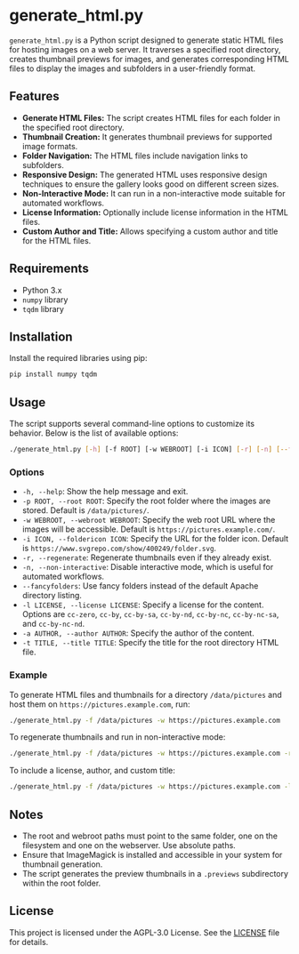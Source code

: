 # generate_html.py

`generate_html.py` is a Python script designed to generate static HTML files for hosting images on a web server. It traverses a specified root directory, creates thumbnail previews for images, and generates corresponding HTML files to display the images and subfolders in a user-friendly format.

## Features

- **Generate HTML Files:** The script creates HTML files for each folder in the specified root directory.
- **Thumbnail Creation:** It generates thumbnail previews for supported image formats.
- **Folder Navigation:** The HTML files include navigation links to subfolders.
- **Responsive Design:** The generated HTML uses responsive design techniques to ensure the gallery looks good on different screen sizes.
- **Non-Interactive Mode:** It can run in a non-interactive mode suitable for automated workflows.
- **License Information:** Optionally include license information in the HTML files.
- **Custom Author and Title:** Allows specifying a custom author and title for the HTML files.

## Requirements

- Python 3.x
- `numpy` library
- `tqdm` library

## Installation

Install the required libraries using pip:

```sh
pip install numpy tqdm
```

## Usage

The script supports several command-line options to customize its behavior. Below is the list of available options:

```sh
./generate_html.py [-h] [-f ROOT] [-w WEBROOT] [-i ICON] [-r] [-n] [--fancyfolders] [-l LICENSE] [-a AUTHOR] [-t TITLE]
```

### Options

- `-h, --help`: Show the help message and exit.
- `-p ROOT, --root ROOT`: Specify the root folder where the images are stored. Default is `/data/pictures/`.
- `-w WEBROOT, --webroot WEBROOT`: Specify the web root URL where the images will be accessible. Default is `https://pictures.example.com/`.
- `-i ICON, --foldericon ICON`: Specify the URL for the folder icon. Default is `https://www.svgrepo.com/show/400249/folder.svg`.
- `-r, --regenerate`: Regenerate thumbnails even if they already exist.
- `-n, --non-interactive`: Disable interactive mode, which is useful for automated workflows.
- `--fancyfolders`: Use fancy folders instead of the default Apache directory listing.
- `-l LICENSE, --license LICENSE`: Specify a license for the content. Options are `cc-zero`, `cc-by`, `cc-by-sa`, `cc-by-nd`, `cc-by-nc`, `cc-by-nc-sa`, and `cc-by-nc-nd`.
- `-a AUTHOR, --author AUTHOR`: Specify the author of the content.
- `-t TITLE, --title TITLE`: Specify the title for the root directory HTML file.

### Example

To generate HTML files and thumbnails for a directory `/data/pictures` and host them on `https://pictures.example.com`, run:

```sh
./generate_html.py -f /data/pictures -w https://pictures.example.com
```

To regenerate thumbnails and run in non-interactive mode:

```sh
./generate_html.py -f /data/pictures -w https://pictures.example.com -r -n
```

To include a license, author, and custom title:

```sh
./generate_html.py -f /data/pictures -w https://pictures.example.com -l cc-by -a "John Doe" -t "My Photo Gallery"
```

## Notes

- The root and webroot paths must point to the same folder, one on the filesystem and one on the webserver. Use absolute paths.
- Ensure that ImageMagick is installed and accessible in your system for thumbnail generation.
- The script generates the preview thumbnails in a `.previews` subdirectory within the root folder.

## License

This project is licensed under the AGPL-3.0 License. See the [LICENSE](LICENSE) file for details.
